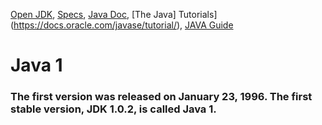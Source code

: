 [Open JDK](https://openjdk.java.net/),
[Specs](https://docs.oracle.com/javase/specs/), 
[Java Doc](https://docs.oracle.com/en/java/index.html),
[The Java] Tutorials](https://docs.oracle.com/javase/tutorial/),
[JAVA Guide](http://sahet.net/htm/java.html) 
 

# Java 1
### The first version was released on January 23, 1996. The first stable version, JDK 1.0.2, is called Java 1.
 
